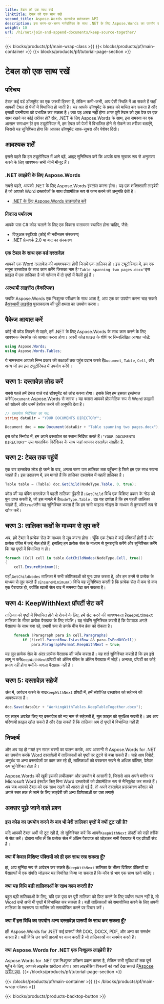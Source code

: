```yaml
---
title: टेबल को एक साथ रखें
linktitle: टेबल को एक साथ रखें
second_title: Aspose.Words दस्तावेज़ प्रसंस्करण API
description: इस चरण-दर-चरण मार्गदर्शिका के साथ .NET के लिए Aspose.Words का उपयोग करके तालिकाओं को पृष्ठों पर टूटने से कैसे रोकें, यह जानें। साफ-सुथरे, पेशेवर दिखने वाले Word दस्तावेज़ सुनिश्चित करें
weight: 10
url: /hi/net/join-and-append-documents/keep-source-together/
---
```


{{< blocks/products/pf/main-wrap-class >}}
{{< blocks/products/pf/main-container >}}
{{< blocks/products/pf/tutorial-page-section >}}

# टेबल को एक साथ रखें

## परिचय

टेबल कई वर्ड डॉक्यूमेंट का एक ज़रूरी हिस्सा हैं, लेकिन कभी-कभी, आप ऐसी स्थिति में आ सकते हैं जहाँ आपकी टेबल दो पेजों में विभाजित हो जाती है। यह आपके डॉक्यूमेंट के प्रवाह को बाधित कर सकता है और इसकी पठनीयता को प्रभावित कर सकता है। क्या यह अच्छा नहीं होगा अगर पूरी टेबल को एक पेज पर एक साथ रखने का कोई तरीका हो? खैर, .NET के लिए Aspose.Words के साथ, इस समस्या का एक आसान समाधान है! इस ट्यूटोरियल में, हम टेबल को पेजों में विभाजित होने से रोकने का तरीका बताएंगे, जिससे यह सुनिश्चित होगा कि आपका डॉक्यूमेंट साफ-सुथरा और पेशेवर दिखे।

## आवश्यक शर्तें

इससे पहले कि हम ट्यूटोरियल में आगे बढ़ें, आइए सुनिश्चित करें कि आपके पास सुचारू रूप से अनुसरण करने के लिए आवश्यक सभी चीजें मौजूद हैं।

### .NET लाइब्रेरी के लिए Aspose.Words

सबसे पहले, आपको .NET के लिए Aspose.Words इंस्टॉल करना होगा। यह एक शक्तिशाली लाइब्रेरी है जो आपको Word दस्तावेज़ों के साथ प्रोग्रामेटिक रूप से काम करने की अनुमति देती है।

- [.NET के लिए Aspose.Words डाउनलोड करें](https://releases.aspose.com/words/net/)

### विकास पर्यावरण

आपके पास C# कोड चलाने के लिए एक विकास वातावरण स्थापित होना चाहिए, जैसे:

- विज़ुअल स्टूडियो (कोई भी नवीनतम संस्करण)
- .NET फ्रेमवर्क 2.0 या बाद का संस्करण

### एक टेबल के साथ एक वर्ड दस्तावेज़

 आपको एक Word दस्तावेज़ की आवश्यकता होगी जिसमें एक तालिका हो। इस ट्यूटोरियल में, हम एक नमूना दस्तावेज़ के साथ काम करेंगे जिसका नाम है`"Table spanning two pages.docx"`इस फ़ाइल में एक तालिका है जो वर्तमान में दो पृष्ठों में फैली हुई है।

### अस्थायी लाइसेंस (वैकल्पिक)

 जबकि Aspose.Words एक निःशुल्क परीक्षण के साथ आता है, आप एक का उपयोग करना चाह सकते हैं[अस्थायी लाइसेंस](https://purchase.aspose.com/temporary-license/) पुस्तकालय की पूरी क्षमता का उपयोग करना।

## पैकेज आयात करें

कोई भी कोड लिखने से पहले, हमें .NET के लिए Aspose.Words के साथ काम करने के लिए आवश्यक नेमस्पेस को आयात करना होगा। अपनी कोड फ़ाइल के शीर्ष पर निम्नलिखित आयात जोड़ें:

```csharp
using Aspose.Words;
using Aspose.Words.Tables;
```

 ये नामस्थान आपको निम्न प्रकार की कक्षाओं तक पहुंच प्रदान करते हैं`Document`, `Table`, `Cell`, और अन्य जो हम इस ट्यूटोरियल में उपयोग करेंगे।

## चरण 1: दस्तावेज़ लोड करें

 सबसे पहले हमें टेबल वाले वर्ड डॉक्यूमेंट को लोड करना होगा। इसके लिए हम इसका इस्तेमाल करेंगे`Document` Aspose.Words से क्लास। यह क्लास आपको प्रोग्रामेटिक रूप से Word फ़ाइलों को खोलने और उनमें हेरफेर करने की अनुमति देता है।

```csharp
// दस्तावेज़ निर्देशिका का पथ.
string dataDir = "YOUR DOCUMENTS DIRECTORY";

Document doc = new Document(dataDir + "Table spanning two pages.docx");
```

 इस कोड स्निपेट में, हम अपने दस्तावेज़ का स्थान निर्दिष्ट करते हैं।`"YOUR DOCUMENTS DIRECTORY"` उस वास्तविक निर्देशिका के साथ जहां आपका दस्तावेज़ संग्रहीत है.

## चरण 2: टेबल तक पहुंचें

एक बार दस्तावेज़ लोड हो जाने के बाद, अगला चरण उस तालिका तक पहुँचना है जिसे हम एक साथ रखना चाहते हैं। इस उदाहरण में, हम मानते हैं कि तालिका दस्तावेज़ में पहली तालिका है।

```csharp
Table table = (Table) doc.GetChild(NodeType.Table, 0, true);
```

 कोड की यह पंक्ति दस्तावेज़ में पहली तालिका ढूँढती है।`GetChild` विधि एक विशिष्ट प्रकार के नोड को पुनः प्राप्त करती है, जो इस मामले में है`NodeType.Table` . द`0` यह दर्शाता है कि हम पहली तालिका चाहते हैं, और`true`फ्लैग यह सुनिश्चित करता है कि हम सभी चाइल्ड नोड्स के माध्यम से पुनरावर्ती रूप से खोज करें।

## चरण 3: तालिका कक्षों के माध्यम से लूप करें

अब, हमें टेबल में प्रत्येक सेल के माध्यम से लूप करना होगा। चूँकि एक टेबल में कई पंक्तियाँ होती हैं और प्रत्येक पंक्ति में कई सेल होते हैं, इसलिए हम प्रत्येक सेल के माध्यम से पुनरावृति करेंगे और सुनिश्चित करेंगे कि यह पृष्ठों में विभाजित न हो।

```csharp
foreach (Cell cell in table.GetChildNodes(NodeType.Cell, true))
{
    cell.EnsureMinimum();
```

 यहाँ,`GetChildNodes` तालिका में सभी कोशिकाओं को पुनः प्राप्त करता है, और हम उनमें से प्रत्येक के माध्यम से लूप करते हैं।`EnsureMinimum()` विधि यह सुनिश्चित करती है कि प्रत्येक सेल में कम से कम एक पैराग्राफ हो, क्योंकि खाली सेल बाद में समस्या पैदा कर सकता है।

## चरण 4: KeepWithNext प्रॉपर्टी सेट करें

 तालिका को पृष्ठों में विभाजित होने से रोकने के लिए, हमें सेट करने की आवश्यकता है`KeepWithNext` तालिका के भीतर प्रत्येक पैराग्राफ के लिए संपत्ति। यह संपत्ति सुनिश्चित करती है कि पैराग्राफ अगले पैराग्राफ के साथ बना रहे, प्रभावी रूप से उनके बीच पेज ब्रेक को रोकता है।

```csharp
    foreach (Paragraph para in cell.Paragraphs)
        if (!(cell.ParentRow.IsLastRow && para.IsEndOfCell))
            para.ParagraphFormat.KeepWithNext = true;
```

 यह लूप प्रत्येक सेल के अंदर प्रत्येक पैराग्राफ की जाँच करता है। यह शर्त सुनिश्चित करती है कि हम इसे लागू न करें`KeepWithNext`प्रॉपर्टी को अंतिम पंक्ति के अंतिम पैराग्राफ़ में जोड़ें। अन्यथा, प्रॉपर्टी का कोई प्रभाव नहीं होगा क्योंकि अगला पैराग्राफ़ नहीं है।

## चरण 5: दस्तावेज़ सहेजें

 अंत में, आवेदन करने के बाद`KeepWithNext` प्रॉपर्टी में, हमें संशोधित दस्तावेज़ को सहेजने की आवश्यकता है।

```csharp
doc.Save(dataDir + "WorkingWithTables.KeepTableTogether.docx");
```

यह लाइन अपडेट किए गए दस्तावेज़ को नए नाम से सहेजती है, मूल फ़ाइल को सुरक्षित रखती है। अब आप परिणामी फ़ाइल खोल सकते हैं और देख सकते हैं कि तालिका अब दो पृष्ठों में विभाजित नहीं है!

## निष्कर्ष

और अब यह हो गया! इन सरल चरणों का पालन करके, आप आसानी से Aspose.Words for .NET का उपयोग करके Word दस्तावेज़ों में तालिकाओं को पृष्ठों पर टूटने से बचा सकते हैं। चाहे आप रिपोर्ट, अनुबंध या अन्य दस्तावेज़ों पर काम कर रहे हों, तालिकाओं को बरकरार रखने से अधिक पॉलिश, पेशेवर रूप सुनिश्चित होता है।

Aspose.Words की खूबी इसकी लचीलापन और उपयोग में आसानी है, जिससे आप अपने मशीन पर Microsoft Word इंस्टॉल किए बिना Word दस्तावेज़ों को प्रोग्रामेटिक रूप से मैनिपुलेट कर सकते हैं। अब जब आपको टेबल को एक साथ रखने की आदत हो गई है, तो अपने दस्तावेज़ प्रसंस्करण कौशल को अगले स्तर तक ले जाने के लिए लाइब्रेरी की अन्य विशेषताओं का पता लगाएं!

## अक्सर पूछे जाने वाले प्रश्न

### इस कोड का उपयोग करने के बाद भी मेरी तालिका पृष्ठों में क्यों टूट रही है?

 यदि आपकी टेबल अभी भी टूट रही है, तो सुनिश्चित करें कि आपने`KeepWithNext` प्रॉपर्टी को सही तरीके से सेट करें। दोबारा जाँच लें कि प्रत्येक सेल में अंतिम पैराग्राफ़ को छोड़कर सभी पैराग्राफ़ में यह प्रॉपर्टी सेट है।

### क्या मैं केवल विशिष्ट पंक्तियों को ही एक साथ रख सकता हूँ?

 हां, आप चुनिंदा रूप से आवेदन कर सकते हैं`KeepWithNext` तालिका के भीतर विशिष्ट पंक्तियों या पैराग्राफों में एक संपत्ति जोड़कर यह नियंत्रित किया जा सकता है कि कौन से भाग एक साथ रहने चाहिए।

### क्या यह विधि बड़ी तालिकाओं के साथ काम करती है?

बहुत बड़ी तालिकाओं के लिए, यदि एक पृष्ठ पर पूरी तालिका को फ़िट करने के लिए पर्याप्त स्थान नहीं है, तो Word उन्हें अभी भी पृष्ठों में विभाजित कर सकता है। बड़ी तालिकाओं को समायोजित करने के लिए अपनी तालिका के स्वरूपण या मार्जिन को समायोजित करने पर विचार करें।

### क्या मैं इस विधि का उपयोग अन्य दस्तावेज़ प्रारूपों के साथ कर सकता हूँ?

हाँ! Aspose.Words for .NET कई प्रारूपों जैसे DOC, DOCX, PDF, और अन्य का समर्थन करता है। यही विधि उन सभी प्रारूपों पर काम करती है जो तालिकाओं का समर्थन करते हैं।

### क्या Aspose.Words for .NET एक निःशुल्क लाइब्रेरी है?

 Aspose.Words for .NET एक निःशुल्क परीक्षण प्रदान करता है, लेकिन सभी सुविधाओं तक पूर्ण पहुँच के लिए, आपको लाइसेंस खरीदना होगा। आप लाइसेंसिंग विकल्पों को यहाँ देख सकते हैं[Aspose खरीद पृष्ठ](https://purchase.aspose.com/buy).
{{< /blocks/products/pf/tutorial-page-section >}}

{{< /blocks/products/pf/main-container >}}
{{< /blocks/products/pf/main-wrap-class >}}

{{< blocks/products/products-backtop-button >}}
